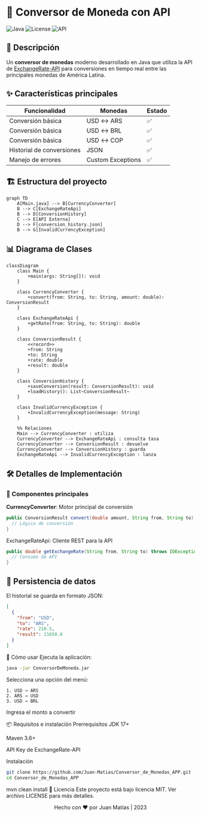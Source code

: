 # 💱 Conversor de Moneda con API

![Java](https://img.shields.io/badge/Java-17%2B-blue?logo=java)
![License](https://img.shields.io/badge/License-MIT-green)
![API](https://img.shields.io/badge/API-ExchangeRate--API-orange)

## 📝 Descripción
Un **conversor de monedas** moderno desarrollado en Java que utiliza la API de [ExchangeRate-API](https://www.exchangerate-api.com/) para conversiones en tiempo real entre las principales monedas de América Latina.

## ✨ Características principales
| Funcionalidad | Monedas | Estado |
|--------------|---------|--------|
| Conversión básica | USD ↔ ARS | ✅ |
| Conversión básica | USD ↔ BRL | ✅ |
| Conversión básica | USD ↔ COP | ✅ |
| Historial de conversiones | JSON | ✅ |
| Manejo de errores | Custom Exceptions | ✅ |

## 🏗 Estructura del proyecto

```mermaid
graph TD
    A[Main.java] --> B[CurrencyConverter]
    B --> C[ExchangeRateApi]
    B --> D[ConversionHistory]
    C --> E[API Externa]
    D --> F[conversion_history.json]
    B --> G[InvalidCurrencyException]

```

## 📊 Diagrama de Clases

```mermaid
classDiagram
    class Main {
        +main(args: String[]): void
    }

    class CurrencyConverter {
        +convert(from: String, to: String, amount: double): ConversionResult
    }

    class ExchangeRateApi {
        +getRate(from: String, to: String): double
    }

    class ConversionResult {
        <<record>>
        +from: String
        +to: String
        +rate: double
        +result: double
    }

    class ConversionHistory {
        +saveConversion(result: ConversionResult): void
        +loadHistory(): List~ConversionResult~
    }

    class InvalidCurrencyException {
        +InvalidCurrencyException(message: String)
    }

    %% Relaciones
    Main --> CurrencyConverter : utiliza
    CurrencyConverter --> ExchangeRateApi : consulta tasa
    CurrencyConverter --> ConversionResult : devuelve
    CurrencyConverter --> ConversionHistory : guarda
    ExchangeRateApi --> InvalidCurrencyException : lanza
```

## 🛠 Detalles de Implementación

### 🔧 Componentes principales

**CurrencyConverter**: Motor principal de conversión  
```java
public ConversionResult convert(double amount, String from, String to) {
  // Lógica de conversión
}
```

ExchangeRateApi: Cliente REST para la API

```java
public double getExchangeRate(String from, String to) throws IOException {
  // Consumo de API
}
```

## 📂 Persistencia de datos
El historial se guarda en formato JSON:

```json
[
  {
    "from": "USD",
    "to": "ARS",
    "rate": 210.5,
    "result": 21050.0
  }
]
```

🚀 Cómo usar
Ejecuta la aplicación:

```bash
java -jar ConversorDeMoneda.jar
```

Selecciona una opción del menú:
```
1. USD → ARS
2. ARS → USD
3. USD → BRL
````

Ingresa el monto a convertir

📦 Requisitos e instalación
Prerrequisitos
JDK 17+

Maven 3.6+

API Key de ExchangeRate-API

Instalación
```bash
git clone https://github.com/Juan-Matias/Conversor_de_Monedas_APP.git
cd Conversor_de_Monedas_APP
```

mvn clean install
📜 Licencia
Este proyecto está bajo licencia MIT. Ver archivo LICENSE para más detalles.

<div align="center"> Hecho con ❤️ por Juan Matías | 2023 </div> 
